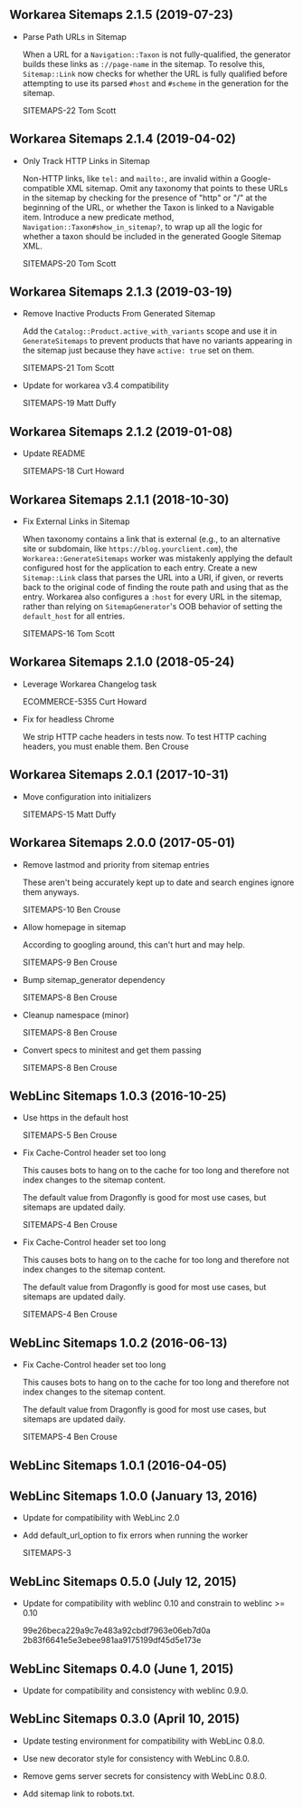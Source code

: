 Workarea Sitemaps 2.1.5 (2019-07-23)
--------------------------------------------------------------------------------

*   Parse Path URLs in Sitemap

    When a URL for a `Navigation::Taxon` is not fully-qualified, the
    generator builds these links as `://page-name` in the sitemap. To
    resolve this, `Sitemap::Link` now checks for whether the URL is fully
    qualified before attempting to use its parsed `#host` and `#scheme` in
    the generation for the sitemap.

    SITEMAPS-22
    Tom Scott



Workarea Sitemaps 2.1.4 (2019-04-02)
--------------------------------------------------------------------------------

*   Only Track HTTP Links in Sitemap

    Non-HTTP links, like `tel:` and `mailto:`, are invalid within a
    Google-compatible XML sitemap. Omit any taxonomy that points to these
    URLs in the sitemap by checking for the presence of "http" or "/" at the
    beginning of the URL, or whether the Taxon is linked to a Navigable item.
    Introduce a new predicate method, `Navigation::Taxon#show_in_sitemap?`,
    to wrap up all the logic for whether a taxon should be included in the
    generated Google Sitemap XML.

    SITEMAPS-20
    Tom Scott



Workarea Sitemaps 2.1.3 (2019-03-19)
--------------------------------------------------------------------------------

*   Remove Inactive Products From Generated Sitemap

    Add the `Catalog::Product.active_with_variants` scope and use it in
    `GenerateSitemaps` to prevent products that have no variants appearing
    in the sitemap just because they have `active: true` set on them.

    SITEMAPS-21
    Tom Scott

*   Update for workarea v3.4 compatibility

    SITEMAPS-19
    Matt Duffy



Workarea Sitemaps 2.1.2 (2019-01-08)
--------------------------------------------------------------------------------

*   Update README

    SITEMAPS-18
    Curt Howard



Workarea Sitemaps 2.1.1 (2018-10-30)
--------------------------------------------------------------------------------

*   Fix External Links in Sitemap

    When taxonomy contains a link that is external (e.g., to an alternative
    site or subdomain, like `https://blog.yourclient.com`), the
    `Workarea::GenerateSitemaps` worker was mistakenly applying the default
    configured host for the application to each entry. Create a new
    `Sitemap::Link` class that parses the URL into a URI, if given, or
    reverts back to the original code of finding the route path and using
    that as the entry. Workarea also configures a `:host` for every URL in
    the sitemap, rather than relying on `SitemapGenerator`'s OOB behavior
    of setting the `default_host` for all entries.

    SITEMAPS-16
    Tom Scott



Workarea Sitemaps 2.1.0 (2018-05-24)
--------------------------------------------------------------------------------

*   Leverage Workarea Changelog task

    ECOMMERCE-5355
    Curt Howard

*   Fix for headless Chrome

    We strip HTTP cache headers in tests now. To test HTTP caching headers, you
    must enable them.
    Ben Crouse



Workarea Sitemaps 2.0.1 (2017-10-31)
--------------------------------------------------------------------------------

*   Move configuration into initializers

    SITEMAPS-15
    Matt Duffy


Workarea Sitemaps 2.0.0 (2017-05-01)
--------------------------------------------------------------------------------

*   Remove lastmod and priority from sitemap entries

    These aren't being accurately kept up to date and search engines ignore
    them anyways.

    SITEMAPS-10
    Ben Crouse

*   Allow homepage in sitemap

    According to googling around, this can't hurt and may help.

    SITEMAPS-9
    Ben Crouse

*   Bump sitemap_generator dependency

    SITEMAPS-8
    Ben Crouse

*   Cleanup namespace (minor)

    SITEMAPS-8
    Ben Crouse

*   Convert specs to minitest and get them passing

    SITEMAPS-8
    Ben Crouse


WebLinc Sitemaps 1.0.3 (2016-10-25)
--------------------------------------------------------------------------------

*   Use https in the default host

    SITEMAPS-5
    Ben Crouse

*   Fix Cache-Control header set too long

    This causes bots to hang on to the cache for too long and therefore not index changes to the sitemap content.

    The default value from Dragonfly is good for most use cases, but sitemaps are updated daily.

    SITEMAPS-4
    Ben Crouse

*   Fix Cache-Control header set too long

    This causes bots to hang on to the cache for too long and therefore not index changes to the sitemap content.

    The default value from Dragonfly is good for most use cases, but sitemaps are updated daily.

    SITEMAPS-4
    Ben Crouse


WebLinc Sitemaps 1.0.2 (2016-06-13)
--------------------------------------------------------------------------------

*   Fix Cache-Control header set too long

    This causes bots to hang on to the cache for too long and therefore not index changes to the sitemap content.

    The default value from Dragonfly is good for most use cases, but sitemaps are updated daily.

    SITEMAPS-4
    Ben Crouse


WebLinc Sitemaps 1.0.1 (2016-04-05)
--------------------------------------------------------------------------------


WebLinc Sitemaps 1.0.0 (January 13, 2016)
--------------------------------------------------------------------------------

*   Update for compatibility with WebLinc 2.0

*   Add default_url_option to fix errors when running the worker

    SITEMAPS-3


WebLinc Sitemaps 0.5.0 (July 12, 2015)
--------------------------------------------------------------------------------

*   Update for compatibility with weblinc 0.10 and constrain to weblinc >= 0.10

    99e26beca229a9c7e483a92cbdf7963e06eb7d0a
    2b83f6641e5e3ebee981aa9175199df45d5e173e


WebLinc Sitemaps 0.4.0 (June 1, 2015)
--------------------------------------------------------------------------------

*   Update for compatibility and consistency with weblinc 0.9.0.


WebLinc Sitemaps 0.3.0 (April 10, 2015)
--------------------------------------------------------------------------------

*   Update testing environment for compatibility with WebLinc 0.8.0.

*   Use new decorator style for consistency with WebLinc 0.8.0.

*   Remove gems server secrets for consistency with WebLinc 0.8.0.

*   Add sitemap link to robots.txt.
